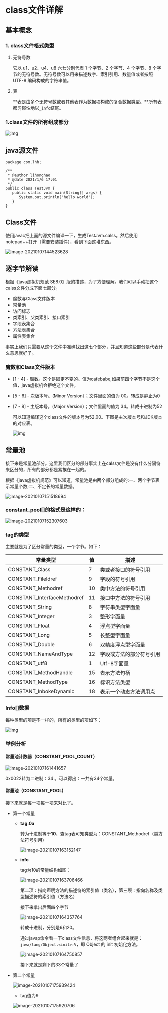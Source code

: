 # class文件详解

## 基本概念

### 1. class文件格式类型

1. 无符号数

   它以 u1、u2、u4、u8 六七分别代表 1 个字节、2 个字节、4 个字节、8 个字节的无符号数。无符号数可以用来描述数字、索引引用、数量值或者按照 UTF-8 编码构成的字符串值。

2. 表

   **表是由多个无符号数或者其他表作为数据项构成的复合数据类型。**所有表都习惯性地以`_info`结尾。

### 1.class文件的所有组成部分

![img](https://img2018.cnblogs.com/blog/595137/201812/595137-20181219204230458-43856381.png)

## java源文件

```
package com.lhh;

/**
 * @author lihonghao
 * @date 2021/1/6 17:01
 */
public class TestJvm {
   public static void main(String[] args) {
      System.out.println("hello world");
   }
}
```

## Class文件

使用javac把上面的源文件编译一下，生成TestJvm.calss。然后使用notepad++打开（需要安装插件），看到下面这堆东西。

![image-20210107144523628](C:\Users\Administrator\AppData\Roaming\Typora\typora-user-images\image-20210107144523628.png)

## 逐字节解读

根据《java虚拟机规范 SE8.0》版的描述，为了方便理解。我们可以手动把这个calss文件分成下面七部分。

- 魔数与Class文件版本
- 常量池
- 访问标志
- 类索引、父类索引、接口索引
- 字段表集合
- 方法表集合
- 属性表集合

事实上我们只需要从这个文件中准确找出这七个部分，并且知道这些部分是代表什么意思就好了。

### 魔数和Class文件版本

- [1 - 4] - 魔数。这个是固定不变的。值为cafebabe,如果前四个字节不是这个值，java虚拟机会拒绝这个文件。

- [5 - 6] - 次版本号。(Minor Version）；文件里面的值为 00。转成是静止为0

- [7 - 8] - 主版本号。(Major Version）；文件里面的值为 34。转成十进制为52

  可以知道编译这个class文件的版本号为52.00。下图是主次版本号和JDK版本的对应表。

  ![img](https://img2018.cnblogs.com/blog/595137/201812/595137-20181219204254298-373095239.png)

## 常量池

接下来是常量池部分。这里我们区分的部分事实上在calss文件是没有什么分隔符来区分的，所有的部分都是紧挨在一起的。

根据《java虚拟机规范》可以知道，常量池是由两个部分组成的:一、两个字节表示常量个数;二、不定长的常量数据。

![image-20210107151518694](C:\Users\Administrator\AppData\Roaming\Typora\typora-user-images\image-20210107151518694.png)

### constant_pool[]的格式是这样的：

![image-20210107152307603](C:\Users\Administrator\AppData\Roaming\Typora\typora-user-images\image-20210107152307603.png)

### tag的类型

主要就是为了区分常量的类型，一个字节。如下：

| 常量类型                    | 值   | 描述                     |
| --------------------------- | ---- | ------------------------ |
| CONSTANT_Class              | 7    | 类或者接口的符号引用     |
| CONSTANT_Fileldref          | 9    | 字段的符号引用           |
| CONSTANT_Methodref          | 10   | 类中方法的符号引用       |
| CONSTANT_InterfaceMethodref | 11   | 接口中方法的符号引用     |
| CONSTANT_String             | 8    | 字符串类型字面量         |
| CONSTANT_Integer            | 3    | 整形字面量               |
| CONSTANT_Float              | 4    | 浮点型字面量             |
| CONSTANT_Long               | 5    | 长整型字面量             |
| CONSTANT_Double             | 6    | 双精度浮点型字面量       |
| CONSTANT_NameAndType        | 12   | 字段或方法的部分符号引用 |
| CONSTANT_utf8               | 1    | Utf-8字面量              |
| CONSTANT_MethodHandle       | 15   | 表示方法句柄             |
| CONSTANT_MethodType         | 16   | 标识方法类型             |
| CONSTANT_InbokeDynamic      | 18   | 表示一个动态方法调用点   |

### Info[]数据

每种类型的项是不一样的，所有的类型的项如下：

![img](https://img2018.cnblogs.com/blog/595137/201812/595137-20181219204338051-305022474.png)

### 举例分析

#### 常量池计数器（CONSTANT_POOL_COUNT）

![image-20210107161441657](C:\Users\Administrator\AppData\Roaming\Typora\typora-user-images\image-20210107161441657.png)

0x0022转为二进制：34 。可以得出：一共有34个常量。

#### 常量池（CONSTANT_POOL)

接下来就是每一项每一项来对比了。

- 第一个常量

  - **tag:0a** 

    转为十进制等于**10**，查tag表可知类型为：CONSTANT_Methodref（类方法符号引用）

    ![image-20210107163152147](C:\Users\Administrator\AppData\Roaming\Typora\typora-user-images\image-20210107163152147.png)

  - **info**

    tag为10的常量结构如图：

    ![image-20210107163706466](C:\Users\Administrator\AppData\Roaming\Typora\typora-user-images\image-20210107163706466.png)

    第二项：指向声明方法的描述符的索引值（类名），第三项：指向名称及类型描述符的索引值（方法名）

    接下来拿出后面四个字节

    ![image-20210107164357764](C:\Users\Administrator\AppData\Roaming\Typora\typora-user-images\image-20210107164357764.png)

    转成十进制，分别是6和20。

    通过javap命令看一下class文件信息，将这两者组合起来就是：`java/lang/Object.<init>:V`，即 Object 的 init 初始化方法。

    ![image-20210107164750857](C:\Users\Administrator\AppData\Roaming\Typora\typora-user-images\image-20210107164750857.png)

    接下来就是剩下的33个常量了

- 第二个常量

  ![image-20210107175939424](C:\Users\Administrator\AppData\Roaming\Typora\typora-user-images\image-20210107175939424.png)

  - tag值为9

  ![image-20210107175920706](C:\Users\Administrator\AppData\Roaming\Typora\typora-user-images\image-20210107175920706.png)